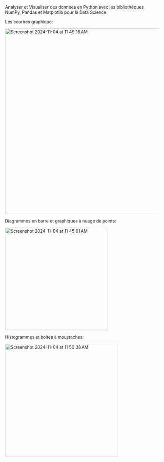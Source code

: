 Analyser et Visualiser des données en Python avec les bibliothèques NumPy, Pandas et Matplotlib pour la Data Science





Les courbes graphique:

<img width="607" alt="Screenshot 2024-11-04 at 11 49 16 AM" src="https://github.com/user-attachments/assets/0ba5b0f7-74dd-4de2-89aa-facda6ea2350">





Diagrammes en barre et graphiques à nuage de points:

<img width="335" alt="Screenshot 2024-11-04 at 11 45 01 AM" src="https://github.com/user-attachments/assets/70050042-3c01-4251-b0df-6c3068a8a381">





Histogrammes et boites à moustaches:

<img width="370" alt="Screenshot 2024-11-04 at 11 50 38 AM" src="https://github.com/user-attachments/assets/6d16a51b-aded-4903-9399-68d44803d75f">



